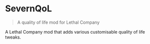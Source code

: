 # SevernQoL
> A quality of life mod for Lethal Company

A Lethal Company mod that adds various customisable quality of life tweaks.